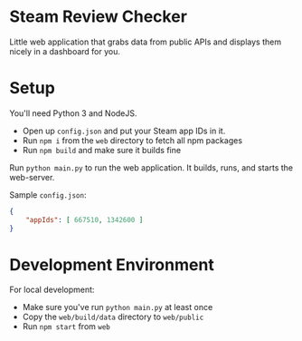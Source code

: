 # Steam Review Checker

Little web application that grabs data from public APIs and displays them nicely in a dashboard for you.

# Setup

You'll need Python 3 and NodeJS.

- Open up `config.json` and put your Steam app IDs in it.
- Run `npm i` from the `web` directory to fetch all npm packages
- Run `npm build` and make sure it builds fine

Run `python main.py` to run the web application. It builds, runs, and starts the web-server.

Sample `config.json`:
```json
{
    "appIds": [ 667510, 1342600 ]
}
```

# Development Environment

For local development:

- Make sure you've run `python main.py` at least once
- Copy the `web/build/data` directory to `web/public`
- Run `npm start` from `web`

